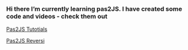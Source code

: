 ### Hi there I’m currently learning pas2JS. I have created some code and videos - check them out

[Pas2JS Tutotials](https://github.com/RetroNick2020/Channel-Code/discussions)

[Pas2JS Reversi](https://github.com/RetroNick2020/qbasic-reversi-port-to-pas2js)



<!--
**RetroNick2020/RetroNick2020** is a ✨ _special_ ✨ repository because its `README.md` (this file) appears on your GitHub profile.

Here are some ideas to get you started:

- 🔭 I’m currently working on ...
- 🌱 I’m currently learning ...
- 👯 I’m looking to collaborate on ...
- 🤔 I’m looking for help with ...
- 💬 Ask me about ...
- 📫 How to reach me: ...
- 😄 Pronouns: ...
- ⚡ Fun fact: ...
-->

